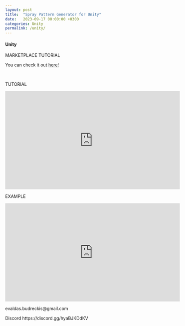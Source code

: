 ```yaml
---
layout: post
title:  "Spray Pattern Generator for Unity"
date:   2023-09-17 00:00:00 +0300
categories: Unity
permalink: /unity/
---
```


<h4>Unity</h4>
MARKETPLACE
TUTORIAL
<p>You can check it out <a href="FOR UNITY">here!</a></p><br>
<p>TUTORIAL</p>
  <iframe width="560" height="315" src="https://www.youtube.com/embed/YPk4qQXghsA?si=DN4WgWSYLVt_q6Hs" frameborder="0" allow="accelerometer; autoplay; encrypted-media; gyroscope; picture-in-picture" allowfullscreen></iframe><br>
<p>EXAMPLE</p>
<p>
  <iframe width="560" height="315" src="https://www.youtube.com/embed/xPEmaJfDOT0?si=ChF1GV_xbf5PF9iJ" frameborder="0" allow="accelerometer; autoplay; encrypted-media; gyroscope; picture-in-picture" allowfullscreen></iframe>
</p>



<p>
  evaldas.budreckis@gmail.com
  <p>
  Discord https://discord.gg/hyaBJKDdKV
</p>
